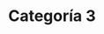 ---
title: Categoría 3
title_seo: null # string
slug: categoria-3
description: null # string
image: null # string
category:
- categoria-2
- categoria-1
- categoria-0
toc: false
draft: false
noindex: true
translationKey: categoria-3
---